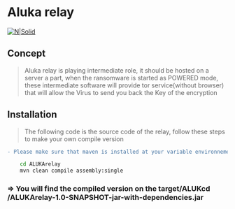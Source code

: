 # Aluka relay
[![N|Solid](https://www.hornetsecurity.com/wp-content/uploads/2021/10/Ransomware-Attacks-Survey-Q3-Main-Blog-Image.jpg)](https://nodesource.com/products/nsolid)
## Concept 
>Aluka relay is playing intermediate role, it should be hosted on a server a part, when the ransomware is started as POWERED mode, these intermediate software will provide tor service(without browser) that will allow the Virus to send you back the Key of the encryption
## Installation
> The following code is the source code of the relay, follow these steps to make your own compile version
```diff
- Please make sure that maven is installed at your variable environnement
```
```sh
    cd ALUKArelay
    mvn clean compile assembly:single
```
### => You will find the compiled version on the target/ALUKcd /ALUKArelay-1.0-SNAPSHOT-jar-with-dependencies.jar
